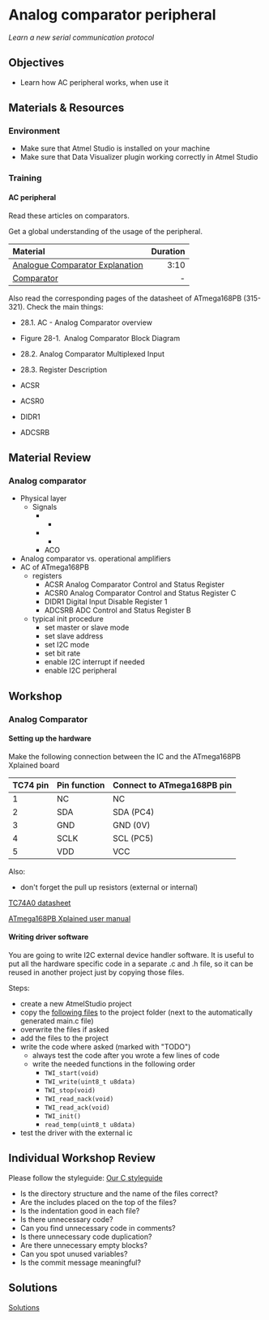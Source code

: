 # Analog comparator peripheral
*Learn a new serial communication protocol*

## Objectives
- Learn how AC peripheral works, when use it

## Materials & Resources
### Environment
- Make sure that Atmel Studio is installed on your machine
- Make sure that Data Visualizer plugin working correctly in Atmel Studio

### Training

#### AC peripheral
Read these articles on comparators.

Get a global understanding of the usage of the peripheral.

| Material | Duration |
|:---------|-----:|
| [Analogue Comparator Explanation](https://www.youtube.com/watch?v=Xc9hmoGeiLE) | 3:10 |
| [Comparator](https://www.youtube.com/watch?v=Xc9hmoGeiLE) | - |

Also read the corresponding pages of the datasheet of ATmega168PB (315-321). Check the main things:
 - 28.1. AC - Analog Comparator overview
  - Figure 28-1. Analog Comparator Block Diagram

 - 28.2. Analog Comparator Multiplexed Input
 - 28.3. Register Description
  - ACSR
  - ACSR0
  - DIDR1
  - ADCSRB


## Material Review
### Analog comparator  
- Physical layer
    - Signals
        - -
        - +
        - ACO
 - Analog comparator vs. operational amplifiers
- AC of ATmega168PB
    - registers
        - ACSR Analog Comparator Control and Status Register
        - ACSR0 Analog Comparator Control and Status Register C
        - DIDR1 Digital Input Disable Register 1
        - ADCSRB ADC Control and Status Register B
    - typical init procedure
        - set master or slave mode
        - set slave address
        - set I2C mode
        - set bit rate
        - enable I2C interrupt if needed
        - enable I2C peripheral

## Workshop
### Analog Comparator
#### Setting up the hardware
Make the following connection between the IC and the ATmega168PB Xplained board

| TC74 pin | Pin function | Connect to ATmega168PB pin|
|-|-|-|
|1|NC|NC|
|2|SDA|SDA (PC4)|
|3|GND|GND (0V)|
|4|SCLK|SCL (PC5)|
|5|VDD| VCC |

Also:
 - don't forget the pull up resistors (external or internal)

[TC74A0 datasheet](http://ww1.microchip.com/downloads/en/DeviceDoc/21462D.pdf)

[ATmega168PB Xplained user manual](http://www.atmel.com/Images/Atmel-42381-ATmega168PB-Xplained-Mini_UserGuide.pdf)

#### Writing driver software
You are going to write I2C external device handler software. It is useful
to put all the hardware specific code in a separate .c and .h file, so it can be
reused in another project just by copying those files.

Steps:
- create a new AtmelStudio project
- copy the [following files](workshop/AtmelStudio/TC74_DRIVER) to the project folder (next to the automatically generated main.c file)
- overwrite the files if asked
- add the files to the project
- write the code where asked (marked with "TODO")
    - always test the code after you wrote a few lines of code
    - write the needed functions in the following order
        - `TWI_start(void)`
        - `TWI_write(uint8_t u8data)`
        - `TWI_stop(void)`
        - `TWI_read_nack(void)`
        - `TWI_read_ack(void)`
        - `TWI_init()`
        - `read_temp(uint8_t u8data)`
- test the driver with the external ic

## Individual Workshop Review
Please follow the styleguide: [Our C styleguide](https://github.com/greenfox-academy/teaching-materials/blob/master/styleguide/c.md)

 - Is the directory structure and the name of the files correct?
 - Are the includes placed on the top of the files?
 - Is the indentation good in each file?
 - Is there unnecessary code?
 - Can you find unnecessary code in comments?
 - Is there unnecessary code duplication?
 - Are there unnecessary empty blocks?
 - Can you spot unused variables?
 - Is the commit message meaningful?

## Solutions
[Solutions](#)
